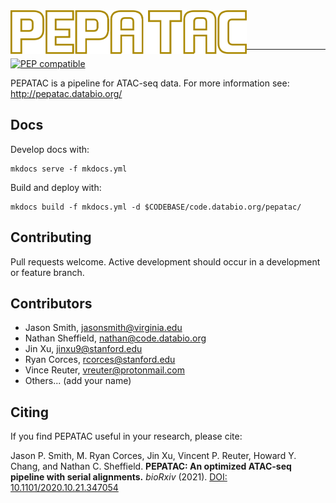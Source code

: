 <img src="docs/img/pepatac_logo_white.svg" alt="pepatac logo" height="70" align="left"/>

<br></br>

---

[![PEP compatible](http://pepkit.github.io/img/PEP-compatible-green.svg)](http://pepkit.github.io)

PEPATAC is a pipeline for ATAC-seq data. For more information see: http://pepatac.databio.org/

## Docs

Develop docs with:

```
mkdocs serve -f mkdocs.yml
```

Build and deploy with:

```
mkdocs build -f mkdocs.yml -d $CODEBASE/code.databio.org/pepatac/
```

## Contributing

Pull requests welcome. Active development should occur in a development or feature branch.

## Contributors

* Jason Smith, jasonsmith@virginia.edu
* Nathan Sheffield, nathan@code.databio.org
* Jin Xu, jinxu9@stanford.edu
* Ryan Corces, rcorces@stanford.edu
* Vince Reuter, vreuter@protonmail.com
* Others... (add your name)

## Citing

If you find PEPATAC useful in your research, please cite: 

Jason P. Smith, M. Ryan Corces, Jin Xu, Vincent P. Reuter, Howard Y. Chang, and Nathan C. Sheffield. <b>PEPATAC: An optimized ATAC-seq pipeline with serial alignments.</b> <i>bioRxiv</i> (2021). <a href="https://doi.org/10.1101/2020.10.21.347054">DOI: 10.1101/2020.10.21.347054</a>

